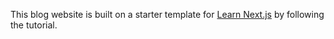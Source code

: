 This blog website is built on a starter template for [Learn Next.js](https://nextjs.org/learn) by following the tutorial.
